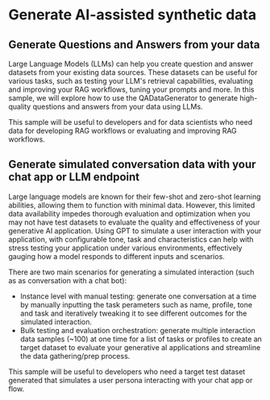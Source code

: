 # Generate AI-assisted synthetic data

## Generate Questions and Answers from your data

Large Language Models (LLMs) can help you create question and answer datasets from your existing data sources. These datasets can be useful for various tasks, such as testing your LLM's retrieval capabilities, evaluating and improving your RAG workflows, tuning your prompts and more. In this sample, we will explore how to use the QADataGenerator to generate high-quality questions and answers from your data using LLMs.

This sample will be useful to developers and for data scientists who need data for developing RAG workflows or evaluating and improving RAG workflows.

## Generate simulated conversation data with your chat app or LLM endpoint

Large language models are known for their few-shot and zero-shot learning abilities, allowing them to function with minimal data. However, this limited data availability impedes thorough evaluation and optimization when you may not have test datasets to evaluate the quality and effectiveness of your generative AI application. Using GPT to simulate a user interaction with your application, with configurable tone, task and characteristics can help with stress testing your application under various environments, effectively gauging how a model responds to different inputs and scenarios.

There are two main scenarios for generating a simulated interaction (such as as conversation with a chat bot):
- Instance level with manual testing: generate one conversation at a time by manually inputting the task perameters such as name, profile, tone and task and iteratively tweaking it to see different outcomes for the simulated interaction.
- Bulk testing and evaluation orchestration: generate multiple interaction data samples (~100) at one time for a list of tasks or profiles to create an target dataset to evaluate your generative aI applications and streamline the data gathering/prep process.

This sample will be useful to developers who need a target test dataset generated that simulates a user persona interacting with your chat app or flow.
